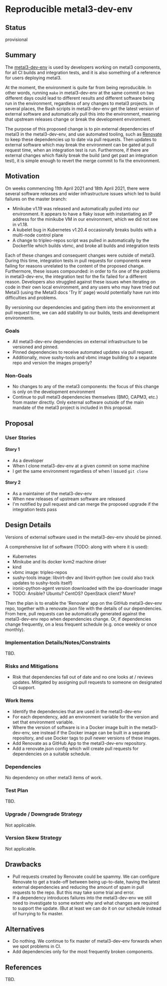 <!--
 This work is licensed under a Creative Commons Attribution 3.0
 Unported License.

 http://creativecommons.org/licenses/by/3.0/legalcode
-->

# Reproducible metal3-dev-env

## Status

provisional

## Summary

The [metal3-dev-env](https://github.com/metal3-io/metal3-dev-env) is used by
developers working on metal3 components, for all CI builds and integration
tests, and it is also something of a reference for users deploying metal3.

At the moment, the environment is quite far from being reproducible. In other
words, running `make` in metal3-dev-env at the same commit on two different
days could lead to different results and different software being run in the
environment, regardless of any changes to metal3 projects. In several places,
the Bash scripts in metal3-dev-env get the latest version of external software
and automatically pull this into the environment, meaning that upstream
releases change or break the development environment.

The purpose of this proposed change is to pin external dependencies of metal3
in the metal3-dev-env, and use automated tooling, such as
[Renovate](https://github.com/renovatebot/renovate) to keep these dependencies
up to date via pull requests. Then updates to external software which may break
the environment can be gated at pull request time, when an integration test is
run. Furthermore, if there are external changes which flakily break the build
(and get past an integration test), it is simple enough to revert the merge
commit to fix the environment.

## Motivation

On weeks commencing 11th April 2021 and 18th April 2021, there were several
software releases and wider infrastructure issues which led to build failures
on the master branch:

* Minikube v1.19 was released and automatically pulled into our environment. It
  appears to have a flaky issue with instantiating an IP address for the
  minikube VM in our environment, which we did not see in v1.18.
* A kubelet bug in Kubernetes v1.20.4 occasionally breaks builds with a
  multi-node control plane
* A change to tripleo-repos script was pulled in automatically by the
  Dockerfile which builds vbmc, and broke all builds and integration tests

Each of these changes and consequent changes were outside of metal3. During
this time, integration tests in pull requests for components were failing for
reasons unrelated to the content of the proposed change. Furthermore, these
issues compounded: in order to fix one of the problems in metal3-dev-env, the
integration test for the fix failed for a different reason. Developers also
struggled against these issues when iterating on code in their own local
environment, and any users who may have tried out Metal3 (using the Metal3 docs
'Try It' page) would potentially have run into difficulties and problems.

By versioning our dependencies and gating them into the environment at pull
request time, we can add stability to our builds, tests and development
environments.

### Goals

* All metal3-dev-env dependencies on external infrastructure to be versioned
  and pinned.
* Pinned dependencies to receive automated updates via pull request.
* Additionally, move sushy-tools and vbmc image building to a separate repo and
  version the images properly?

### Non-Goals

* No changes to any of the metal3 components: the focus of this change is only
  on the development environment
* Continue to pull metal3 dependencies themselves (BMO, CAPM3, etc.) from
  master directly. Only external software outside of the main mandate of the
  metal3 project is included in this proposal.

## Proposal

### User Stories

#### Story 1

* As a developer
* When I clone metal3-dev-env at a given commit on some machine
* I get the same environment regardless of when I issued `git clone`

#### Story 2

* As a maintainer of the metal3-dev-env
* When new releases of upstream software are released
* I'm notified by pull request and can merge the proposed upgrade if the
  integration tests pass

## Design Details

Versions of external software used in the metal3-dev-env should be pinned.

A comprehensive list of software (TODO: along with where it is used):

* Kubernetes
* Minikube and its docker kvm2 machine driver
* kind
* vbmc image: tripleo-repos
* sushy-tools image: libvirt-dev and libvirt-python (we could also track
  updates to sushy-tools itself)
* ironic-python-agent version downloaded with the ipa-downloader image
* TODO: Ansible? Ubuntu? CentOS? OpenStack client? More?

Then the plan is to enable the 'Renovate' app on the GitHub metal3-dev-env
repo, together with a renovate.json file with the details of our dependencies.
From here, pull requests can be automatically generated against the
metal3-dev-env repo when dependencies change. Or, if dependencies change
frequently, on a less frequent schedule (e.g. once weekly or once monthly).

### Implementation Details/Notes/Constraints

TBD.

### Risks and Mitigations

* Risk that dependencies fall out of date and no one looks at / reviews
  updates. Mitigated by assigning pull requests to someone on designated CI
  support.

### Work Items

* Identify the dependencies that are used in the metal3-dev-env
* For each dependency, add an environment variable for the version and set that
  environment variable.
* Where the version of software is in a Docker image built in the
  metal3-dev-env, see instead if the Docker image can be built in a separate
  repository, and use Docker tags to pull newer versions of these images.
* Add Renovate as a GitHub App to the metal3-dev-env repository.
* Add a renovate.json config which will create pull requests for dependencies
  on a suitable schedule.

### Dependencies

No dependency on other metal3 items of work.

### Test Plan

TBD.

### Upgrade / Downgrade Strategy

Not applicable.

### Version Skew Strategy

Not applicable.

## Drawbacks

* Pull requests created by Renovate could be spammy. We can configure Renovate
  to get a trade-off between being up-to-date, having the latest external
  dependencies and reducing the amount of spam in pull requests to the repo.
  But this may take some trial and error.
* If a dependency introduces failures into the metal3-dev-env we still need to
  investigate to some extent why and what changes are required to support the
  update. (But at least we can do it on our schedule instead of hurrying to fix
  master.

## Alternatives

* Do nothing. We continue to fix master of metal3-dev-env forwards when we spot
  problems in CI.
* Add dependencies only for the most frequently broken components.

## References

TBD.
